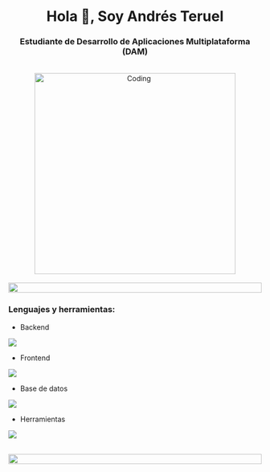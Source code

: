 <h1 align="center">Hola 👋, Soy Andrés Teruel</h1>
<h3 align="center">Estudiante de Desarrollo de Aplicaciones Multiplataforma (DAM)</h3>

<br>

<div style="text-align: center;">
  <img alt="Coding" width="400" src="https://user-images.githubusercontent.com/74038190/229223263-cf2e4b07-2615-4f87-9c38-e37600f8381a.gif">
</div>
<br>

<img src="https://i.imgur.com/dBaSKWF.gif" height="20" width="100%">

<h3 align="left">Lenguajes y herramientas:</h3>

- Backend
<p align="left">
    <img src="https://skillicons.dev/icons?i=php,java,py,spring" />
</p>

- Frontend
<p align="left">
    <img src="https://skillicons.dev/icons?i=ts,js,react,nextjs" />
</p>

- Base de datos
<p align="left">
    <img src="https://skillicons.dev/icons?i=mongodb,mysql" />
</p>

- Herramientas
<p align="left">
    <img src="https://skillicons.dev/icons?i=git,github,docker,vscode,postman,linux" />
</p>

<br/>

<img src="https://i.imgur.com/dBaSKWF.gif" height="20" width="100%">
